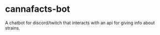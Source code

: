 # cannafacts-bot
A chatbot for discord/twitch that interacts with an api for giving info about strains.
